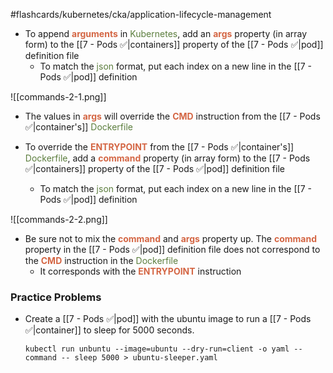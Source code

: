 #flashcards/kubernetes/cka/application-lifecycle-management

- To append <b><span style="color:#d46644">arguments</span></b> in <span style="color:#5c7e3e">Kubernetes</span>, add an <b><span style="color:#d46644">args</span></b> property (in array form) to the [[7 - Pods ✅|containers]] property of the [[7 - Pods ✅|pod]] definition file
	- To match the <span style="color:#5c7e3e">json</span> format, put each index on a new line in the [[7 - Pods ✅|pod]] definition

![[commands-2-1.png]]

- The values in <b><span style="color:#d46644">args</span></b> will override the <b><span style="color:#d46644">CMD</span></b> instruction from the [[7 - Pods ✅|container's]] <span style="color:#5c7e3e">Dockerfile</span>

- To override the <b><span style="color:#d46644">ENTRYPOINT</span></b> from the [[7 - Pods ✅|container's]] <span style="color:#5c7e3e">Dockerfile</span>, add a <b><span style="color:#d46644">command</span></b> property (in array form) to the [[7 - Pods ✅|containers]] property of the [[7 - Pods ✅|pod]] definition file
	- To match the <span style="color:#5c7e3e">json</span> format, put each index on a new line in the [[7 - Pods ✅|pod]] definition

![[commands-2-2.png]]

- Be sure not to mix the <b><span style="color:#d46644">command</span></b> and <b><span style="color:#d46644">args</span></b> property up. The <b><span style="color:#d46644">command</span></b> property in the [[7 - Pods ✅|pod]] definition file does not correspond to the <b><span style="color:#d46644">CMD</span></b> instruction in the <span style="color:#5c7e3e">Dockerfile</span>
	- It corresponds with the <b><span style="color:#d46644">ENTRYPOINT</span></b> instruction

### Practice Problems

- Create a [[7 - Pods ✅|pod]] with the ubuntu image to run a [[7 - Pods ✅|container]] to sleep for 5000 seconds.

	`kubectl run unbuntu --image=ubuntu --dry-run=client -o yaml --command -- sleep 5000 > ubuntu-sleeper.yaml`